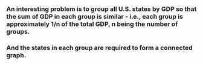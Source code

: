 ### An interesting problem is to group all U.S. states by GDP so that the sum of GDP in each group is similar - i.e., each group is approximately 1/n of the total GDP, n being the number of groups. 
### **And the states in each group are required to form a connected graph.**
